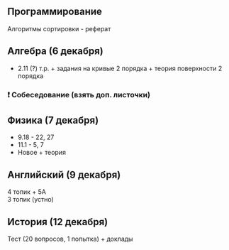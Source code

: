 ## Программирование
Алгоритмы сортировки - реферат

## Алгебра (6 декабря)
- 2.11 (?) т.р. + задания на кривые 2 порядка + теория поверхности 2 порядка 

### ❗ Собеседование (взять доп. листочки)

## Физика (7 декабря)
- 9.18 - 22, 27
- 11.1 - 5, 7
- Новое + теория

## Английский (9 декабря)
4 топик + 5A
<br>
3 топик (устно)

## История (12 декабря)
Тест (20 вопросов, 1 попытка) + доклады
